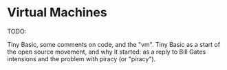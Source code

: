 # Virtual Machines

TODO:

Tiny Basic, some comments on code, and the "vm".
Tiny Basic as a start of the open source movement,
and why it started: as a reply to Bill Gates intensions
and the problem with piracy (or "piracy").
